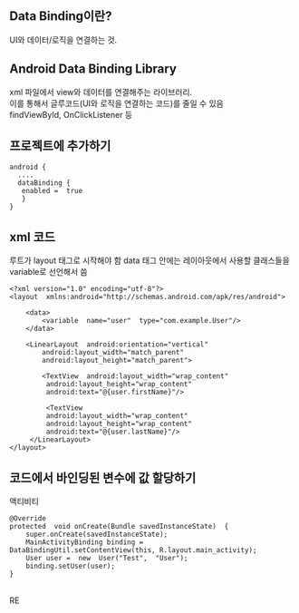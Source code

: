 ## Data Binding이란?
UI와 데이터/로직을 연결하는 것.

## Android Data Binding Library
xml 파일에서 view와 데이터를 연결해주는 라이브러리.
<br>
이를 통해서 글루코드(UI와 로직을 연결하는 코드)를 줄일 수 있음
<br>
findViewById, OnClickListener 등

## 프로젝트에 추가하기
```
android {
  ....
  dataBinding {
   enabled =  true  
   }  
}
```

## xml 코드
루트가 layout 태그로 시작해야 함
data 태그 안에는 레이아웃에서 사용할 클래스들을 variable로 선언해서 씀
```
<?xml version="1.0" encoding="utf-8"?>  
<layout  xmlns:android="http://schemas.android.com/apk/res/android">

	<data>  
		<variable  name="user"  type="com.example.User"/>
	</data>
	
	<LinearLayout  android:orientation="vertical"
	    android:layout_width="match_parent"
	    android:layout_height="match_parent">
	   
	    <TextView  android:layout_width="wrap_content" 
	     android:layout_height="wrap_content"  
	     android:text="@{user.firstName}"/>  
	    
	     <TextView  
	     android:layout_width="wrap_content"  
	     android:layout_height="wrap_content"  
	     android:text="@{user.lastName}"/>  
	 </LinearLayout>  
</layout>
```

## 코드에서 바인딩된 변수에 값 할당하기

액티비티
```
@Override  
protected  void onCreate(Bundle savedInstanceState)  { 
	super.onCreate(savedInstanceState);  
	MainActivityBinding binding =  DataBindingUtil.setContentView(this, R.layout.main_activity);  
	User user =  new  User("Test",  "User"); 
	binding.setUser(user);  
}
```

<br>
RE
<!--stackedit_data:
eyJoaXN0b3J5IjpbLTkwNzUzOTE3LDEyNjQ5NjAxODJdfQ==
-->